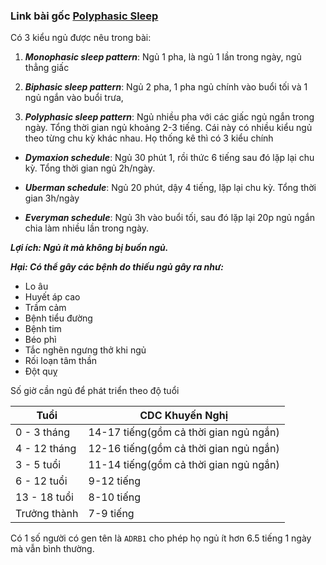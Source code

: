 
### Link bài gốc [Polyphasic Sleep](https://www.healthline.com/health/polyphasic-sleep?utm_medium=social&utm_source=facebook&utm_campaign=social-sharebar-referred-desktop&fbclid=IwAR2nlkQ5IKS4BHYv4c7fOKkAzNwmV7TfMl_qblpAB9rGhMTOtmG5EYgDGic)


Có 3 kiểu ngủ được nêu trong bài:

1. ***Monophasic sleep pattern***: Ngủ 1 pha, là ngủ 1 lần trong ngày, ngủ thẳng giấc

2. ***Biphasic sleep pattern***: Ngủ 2 pha, 1 pha ngủ chính vào buổi tối và 1 ngủ ngắn vào buổi trưa,

3. ***Polyphasic sleep pattern***: Ngủ nhiều pha với các giấc ngủ ngắn trong ngày. Tổng thời gian ngủ khoảng 2-3 tiếng. Cái này có nhiều kiểu ngủ theo từng chu kỳ khác nhau. Họ thống kê thì có 3 kiểu chính

- ***Dymaxion schedule***: Ngủ 30 phút 1, rồi thức 6 tiếng sau đó lặp lại chu kỳ.  Tổng thời gian ngủ 2h/ngày.

- ***Uberman schedule***: Ngủ 20 phút, dậy 4 tiếng, lặp lại chu kỳ. Tổng thời gian 3h/ngày

- ***Everyman schedule***: Ngủ 3h vào buổi tối, sau đó lặp lại 20p ngủ ngắn chia làm nhiều lần trong ngày. 

***Lợi ích: Ngủ ít mà không bị buồn ngủ.***

***Hại: Có thể gây các bệnh do thiếu ngủ gây ra như:***

- Lo âu
- Huyết áp cao
- Trầm cảm
- Bệnh tiểu đường
- Bệnh tim
- Béo phì
- Tắc nghẽn ngưng thở khi ngủ
- Rối loạn tâm thần
- Đột quỵ

Số giờ cần ngủ để phát triển theo độ tuổi

| Tuổi      | CDC Khuyến Nghị |
| ----------- | ----------- |
| 0 - 3 tháng      | 14-17 tiếng(gồm cả thời gian ngủ ngắn)       |
| 4 - 12 tháng    | 12-16 tiếng(gồm cả thời gian ngủ ngắn)        |
| 3 - 5 tuổi    | 11-14 tiếng(gồm cả thời gian ngủ ngắn)        |
| 6 - 12 tuổi    | 9-12 tiếng        |
| 13 - 18 tuổi    | 8-10 tiếng        |
| Trưởng thành    | 7-9 tiếng        |


Có 1 số người có gen tên là `ADRB1` cho phép họ ngủ ít hơn 6.5 tiếng 1 ngày mà vẫn bình thường.
